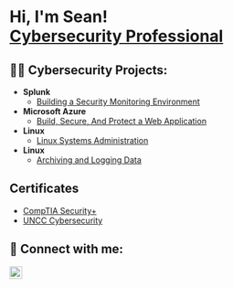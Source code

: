 <h1>Hi, I'm Sean! <br/><a href="https://github.com/sdegree1">Cybersecurity Professional</a> <a href="https://www.linkedin.com/in/seandegree/"></a>

<h2>👨‍💻 Cybersecurity Projects:</h2>

- <b>Splunk</b>
  - [Building a Security Monitoring Environment](https://github.com/sdegree1/Building-a-Security-Monitoring-Environment)
- <b>Microsoft Azure</b>
  - [Build, Secure, And Protect a Web Application](https://github.com/sdegree1/Build-Secure-and-Protect-a-Web-Application)
- <b>Linux</b>
  - [Linux Systems Administration](https://github.com/sdegree1/Linux-Systems-Administration)
- <b>Linux</b>
  - [Archiving and Logging Data](https://github.com/sdegree1/Archiving-and-Logging-Data)

<h2> Certificates</h2>

- [CompTIA Security+](https://www.credly.com/badges/b7d5633f-f495-485e-bdd4-a9ce413fa9cc/public_url)
- [UNCC Cybersecurity](https://www.credly.com/badges/b9b0772c-4290-42e2-a2d5-74eb808b428b/public_url)

<h2> 🤳 Connect with me:</h2>

[<img align="left" alt="JoshMadakor | LinkedIn" width="22px" src="https://cdn.jsdelivr.net/npm/simple-icons@v3/icons/linkedin.svg" />][linkedin]


[linkedin]: https://linkedin.com/in/seandegree

<!--
**sdegree1/sdegree1** is a ✨ _special_ ✨ repository because its `README.md` (this file) appears on your GitHub profile.

Here are some ideas to get you started:

- 🔭 I’m currently working on ...
- 🌱 I’m currently learning ...
- 👯 I’m looking to collaborate on ...
- 🤔 I’m looking for help with ...
- 💬 Ask me about ...
- 📫 How to reach me: ...
- 😄 Pronouns: ...
- ⚡ Fun fact: ...
